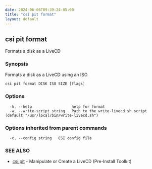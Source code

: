 ```yaml
---
date: 2024-06-06T09:39:24-05:00
title: "csi pit format"
layout: default
---
```

## csi pit format

Formats a disk as a LiveCD

### Synopsis

Formats a disk as a LiveCD using an ISO.

```
csi pit format DISK ISO SIZE [flags]
```

### Options

```
  -h, --help                  help for format
  -w, --write-script string   Path to the write-livecd.sh script (default "/usr/local/bin/write-livecd.sh")
```

### Options inherited from parent commands

```
  -c, --config string   CSI config file
```

### SEE ALSO

* [csi pit](/commands/csi_pit/)	 - Manipulate or Create a LiveCD (Pre-Install Toolkit)

